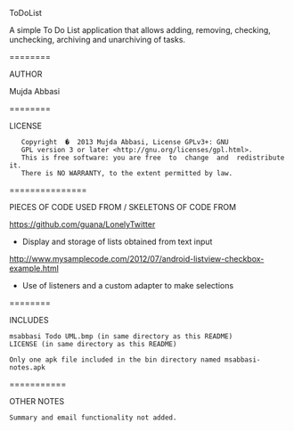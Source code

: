 ToDoList

A simple To Do List application that allows adding, removing, checking, unchecking,
archiving and unarchiving of tasks.

========

AUTHOR

Mujda Abbasi


========

LICENSE


       Copyright  �  2013 Mujda Abbasi, License GPLv3+: GNU
       GPL version 3 or later <http://gnu.org/licenses/gpl.html>.
       This is free software: you are free  to  change  and  redistribute  it.
       There is NO WARRANTY, to the extent permitted by law.


===============

PIECES OF CODE USED FROM / SKELETONS OF CODE FROM

https://github.com/guana/LonelyTwitter
  - Display and storage of lists obtained from text input

http://www.mysamplecode.com/2012/07/android-listview-checkbox-example.html
  - Use of listeners and a custom adapter to make selections



========

INCLUDES

	msabbasi Todo UML.bmp (in same directory as this README)
	LICENSE (in same directory as this README)

	Only one apk file included in the bin directory named msabbasi-notes.apk

 

===========

OTHER NOTES

	Summary and email functionality not added.
